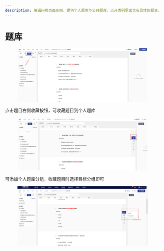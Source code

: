 ```yaml
---
description: 编辑问卷页面左侧，提供个人题库与公共题库，点开类别里面含有具体的题目，可根据需要点击题干即可添加到问卷中。
---
```


# 题库

<figure><img src="../../.gitbook/assets/image (9).png" alt=""><figcaption></figcaption></figure>

点击题目右侧收藏按钮，可收藏题目到个人题库

<figure><img src="../../.gitbook/assets/image (10).png" alt=""><figcaption></figcaption></figure>

可添加个人题库分组，收藏题目时选择目标分组即可

<figure><img src="../../.gitbook/assets/image (11).png" alt=""><figcaption></figcaption></figure>

